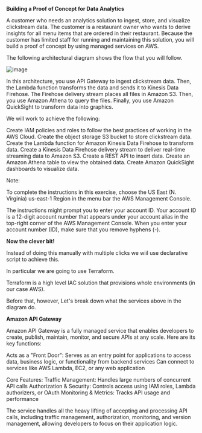  **Building a Proof of Concept for Data Analytics**

A customer who needs an analytics solution to ingest, store, and visualize clickstream data. The customer is a restaurant owner who wants to derive insights for all menu items that are ordered in their restaurant. Because the customer has limited staff for running and maintaining this solution, you will build a proof of concept by using managed services on AWS.

The following architectural diagram shows the flow that you will follow.

![image](https://github.com/user-attachments/assets/e47a5bd2-97b5-4609-9d3a-c13046e023b8)


In this architecture, you use API Gateway to ingest clickstream data. Then, the Lambda function transforms the data and sends it to Kinesis Data Firehose. The Firehose delivery stream places all files in Amazon S3. Then, you use Amazon Athena to query the files. Finally, you use Amazon QuickSight to transform data into graphics.

We will work to achieve the following:

Create IAM policies and roles to follow the best practices of working in the AWS Cloud.
Create the object storage S3 bucket to store clickstream data.
Create the Lambda function for Amazon Kinesis Data Firehose to transform data.
Create a Kinesis Data Firehose delivery stream to deliver real-time streaming data to Amazon S3.
Create a REST API to insert data.
Create an Amazon Athena table to view the obtained data.
Create Amazon QuickSight dashboards to visualize data.

Note:

To complete the instructions in this exercise, choose the US East (N. Virginia) us-east-1 Region in the menu bar the AWS Management Console.

The instructions might prompt you to enter your account ID. Your account ID is a 12-digit account number that appears under your account alias in the top-right corner of the AWS Management Console. When you enter your account number (ID), make sure that you remove hyphens (-).

**Now the clever bit!**

Instead of doing this manually with multiple clicks we wiil use declarative script to achieve this.

In particular we are going to use Terraform. 

Terraform is a high level IAC solution that provisions whole environments (in our case AWS).  

Before that, however, Let's break down what the services above in the diagram do.

**Amazon API Gateway**

Amazon API Gateway is a fully managed service that enables developers to create, publish, maintain, monitor, and secure APIs at any scale. Here are its key functions:

Acts as a "Front Door":
Serves as an entry point for applications to access data, business logic, or functionality from backend services Can connect to services like AWS Lambda, EC2, or any web application

Core Features:
Traffic Management: Handles large numbers of concurrent API calls Authorization & Security: Controls access using IAM roles, Lambda authorizers, or OAuth Monitoring & Metrics: Tracks API usage and performance

The service handles all the heavy lifting of accepting and processing API calls, including traffic management, authorization, monitoring, and version management, allowing developers to focus on their application logic.


